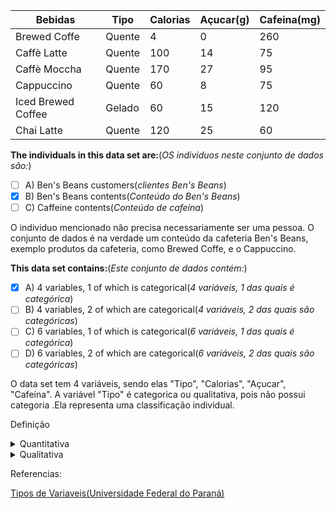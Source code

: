 
|Bebidas|Tipo|Calorias|Açucar(g)|Cafeina(mg)|
|----|----|----|----|----|
|Brewed Coffe|Quente|4|0|260
|Caffè Latte|Quente|100|14|75|
|Caffè	Moccha|Quente|170|27|95|
|Cappuccino|Quente|60|8|75|
|Iced Brewed Coffee|Gelado|60|15|120|
|Chai Latte	|Quente|120|25|60|


**The individuals in this data set are:**(_OS individuos neste conjunto de dados são:_)

- [ ] A) Ben's Beans customers(_clientes Ben's Beans_)
- [X] B) Ben's Beans contents(_Conteúdo do Ben's Beans_)
- [ ] C) Caffeine contents(_Conteúdo de cafeína_)

O individuo mencionado não precisa necessariamente ser uma pessoa.
O conjunto de dados é na verdade um conteúdo da cafeteria Ben's Beans, exemplo produtos da cafeteria, como Brewed Coffe, e o Cappuccino.

**This data set contains:**(_Este conjunto de dados contém:_)

- [X] A) 4 variables, 1 of which is categorical(_4 variáveis, 1 das quais é categórica_)
- [ ] B) 4 variables, 2 of which are categorical(_4 variáveis, 2 das quais são categóricas_)
- [ ] C) 6 variables, 1 of which is categorical(_6 variáveis, 1 das quais é categórica_)
- [ ] D) 6 variables, 2 of which are categorical(_6 variáveis, 2 das quais são categóricas_)

O data set tem 4 variáveis, sendo elas "Tipo", "Calorias", "Açucar", "Cafeína".
A variável "Tipo" é categorica ou qualitativa, pois não possui categoria .Ela representa uma classificação individual.

Definição
<details>
<summary>Quantitativa</summary>
São categorias que podem ser medidas em uma escola quantitativa, ou seja, apresentam valores numéricos que fazem sentido. Podem ser contínuas ou discretas
</details>
<details>
<summary>Qualitativa</summary>
são as características que não possuem valores quantitativos, mas, ao contrário, são definidas por várias categorias, ou seja, representam uma classificação dos indivíduos. Podem ser nominais ou ordinais.
Variáveis nominais: não existe ordenação dentre as categorias. Exemplos: sexo, cor dos olhos, fumante/não fumante, doente/sadio.
Variáveis ordinais: existe uma ordenação entre as categorias. Exemplos: escolaridade (1o, 2o, 3o graus), estágio da doença (inicial, intermediário, terminal), mês de observação (janeiro, fevereiro,..., dezembro).
</details>

Referencias:

[Tipos de Variaveis(Universidade Federal do Paraná)](http://leg.ufpr.br/~silvia/CE055/node8.html)
